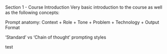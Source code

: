 Section 1 - Course Introduction Very basic introduction to the course as well as the following concepts:

Prompt anatomy: Context + Role + Tone + Problem + Technology + Output Format

‘Standard’ vs ‘Chain of thought’ prompting styles

test
